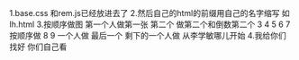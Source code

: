 1.base.css 和rem.js已经放进去了
2.然后自己的html的前缀用自己的名字缩写 如lh.html
3.按顺序做图 第一个人做第一张  第二个 做第二个和倒数第二个 3 4 5 6 7 按顺序做  8 9 一个人做 最后一个 剩下的一个人做  从李学敏哪儿开始
4.我给你们找好 你们自己看 